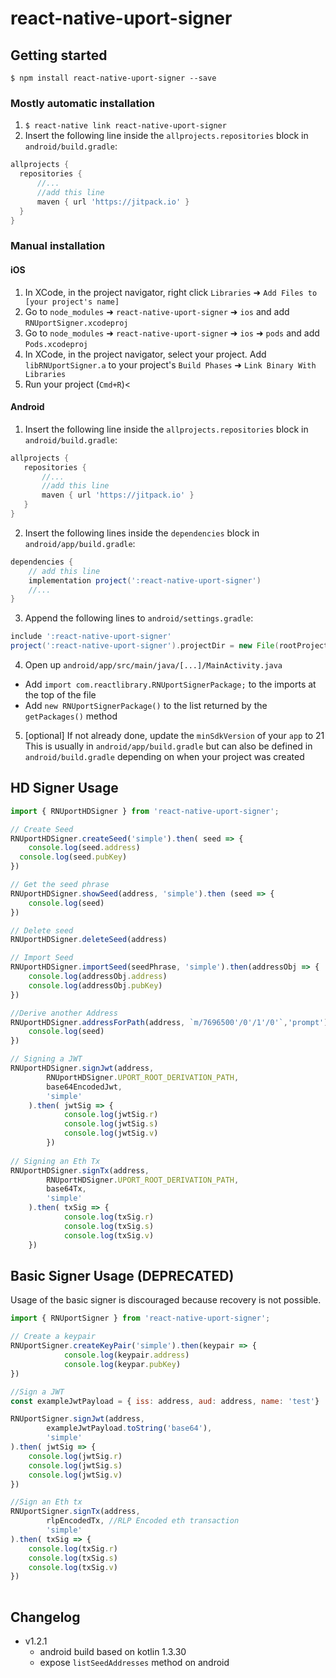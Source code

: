 
# react-native-uport-signer

## Getting started

`$ npm install react-native-uport-signer --save`

### Mostly automatic installation

1. `$ react-native link react-native-uport-signer`
2. Insert the following line inside the `allprojects.repositories` block in `android/build.gradle`:
```groovy
allprojects {
  repositories {
      //...
      //add this line
      maven { url 'https://jitpack.io' }
  }
}
```

### Manual installation


#### iOS

1. In XCode, in the project navigator, right click `Libraries` ➜ `Add Files to [your project's name]`
2. Go to `node_modules` ➜ `react-native-uport-signer` ➜ `ios` and add `RNUportSigner.xcodeproj`
3. Go to `node_modules` ➜ `react-native-uport-signer` ➜ `ios` ➜ `pods` and add `Pods.xcodeproj`
3. In XCode, in the project navigator, select your project. Add `libRNUportSigner.a` to your project's `Build Phases` ➜ `Link Binary With Libraries`
4. Run your project (`Cmd+R`)<

#### Android

1. Insert the following line inside the `allprojects.repositories` block in `android/build.gradle`:

```groovy
allprojects {
   repositories {
       //...
       //add this line
       maven { url 'https://jitpack.io' }
   }
}
```
2. Insert the following lines inside the `dependencies` block in `android/app/build.gradle`:
```groovy
dependencies {
    // add this line
    implementation project(':react-native-uport-signer')
    //...
}
```

3. Append the following lines to `android/settings.gradle`:
```groovy
include ':react-native-uport-signer'
project(':react-native-uport-signer').projectDir = new File(rootProject.projectDir, 	'../node_modules/react-native-uport-signer/android')
```

4. Open up `android/app/src/main/java/[...]/MainActivity.java`
  - Add `import com.reactlibrary.RNUportSignerPackage;` to the imports at the top of the file
  - Add `new RNUportSignerPackage()` to the list returned by the `getPackages()` method


5. [optional] If not already done, update the `minSdkVersion` of your `app` to 21
  This is usually in `android/app/build.gradle` but can also be defined in `android/build.gradle`
depending on when your project was created


## HD Signer Usage
```javascript
import { RNUportHDSigner } from 'react-native-uport-signer';

// Create Seed
RNUportHDSigner.createSeed('simple').then( seed => {
	console.log(seed.address)
  console.log(seed.pubKey)
})

// Get the seed phrase
RNUportHDSigner.showSeed(address, 'simple').then (seed => {
	console.log(seed)
})

// Delete seed
RNUportHDSigner.deleteSeed(address)

// Import Seed
RNUportHDSigner.importSeed(seedPhrase, 'simple').then(addressObj => {
	console.log(addressObj.address)
	console.log(addressObj.pubKey)
})

//Derive another Address
RNUportHDSigner.addressForPath(address, `m/7696500'/0'/1'/0'`,'prompt').then (seed => {
	console.log(seed)
})

// Signing a JWT 
RNUportHDSigner.signJwt(address,
        RNUportHDSigner.UPORT_ROOT_DERIVATION_PATH,
        base64EncodedJwt,
        'simple'
    ).then( jwtSig => {
			console.log(jwtSig.r)
			console.log(jwtSig.s)
			console.log(jwtSig.v)
		})
		
// Signing an Eth Tx
RNUportHDSigner.signTx(address,
        RNUportHDSigner.UPORT_ROOT_DERIVATION_PATH,
        base64Tx,
        'simple'
    ).then( txSig => {
			console.log(txSig.r)
			console.log(txSig.s)
			console.log(txSig.v)
    })
```

## Basic Signer Usage (DEPRECATED)
Usage of the basic signer is discouraged because recovery is not possible.

```javascript
import { RNUportSigner } from 'react-native-uport-signer';

// Create a keypair
RNUportSigner.createKeyPair('simple').then(keypair => {
			console.log(keypair.address)
			console.log(keypar.pubKey)
})

//Sign a JWT
const exampleJwtPayload = { iss: address, aud: address, name: 'test'}

RNUportSigner.signJwt(address,
		exampleJwtPayload.toString('base64'), 
		'simple'
).then( jwtSig => {
	console.log(jwtSig.r)
	console.log(jwtSig.s)
	console.log(jwtSig.v)
})

//Sign an Eth tx
RNUportSigner.signTx(address,
        rlpEncodedTx, //RLP Encoded eth transaction
        'simple'
).then( txSig => {
	console.log(txSig.r)
	console.log(txSig.s)
	console.log(txSig.v)
})
		
```

## Changelog

* v1.2.1
    - android build based on kotlin 1.3.30
    - expose `listSeedAddresses` method on android